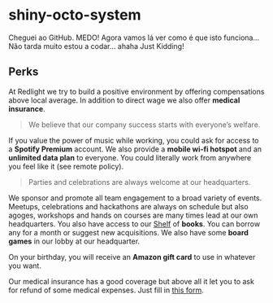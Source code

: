 # shiny-octo-system
Cheguei ao GitHub. MEDO!
Agora vamos lá ver como é que isto funciona... Não tarda muito estou a codar... ahaha Just Kidding!

## Perks
 
At Redlight we try to build a positive environment by offering compensations above local average. In addition to direct wage we also offer **medical insurance**. 
> We believe that our company success starts with everyone’s welfare. 

If you value the power of music while working, you could ask for access to a **Spotify Premium** account. We also provide a **mobile wi-fi hotspot** and an **unlimited data plan** to everyone. You could literally work from anywhere you feel like it (see remote policy).
 
> Parties and celebrations are always welcome at our headquarters. 

We sponsor and promote all team engagement to a broad variety of events. Meetups, celebrations and hackathons are always on schedule but also agoges, workshops and hands on courses are many times lead at our own headquarters. You also have access to our [Shelf](http://getshelf.io "shelf") of **books**. You can borrow any for a month or suggest new acquisitions. We also have some **board games** in our lobby at our headquarter.
 
On your birthday, you will receive an **Amazon gift card** to use in whatever you want.
 
Our medical insurance has a good coverage but above all it let you to ask for refund of some medical expenses. Just fill in [this form](http://drive.google.com/open?id=0BwUkpgGHSBwgS3pucmI0Nlp3YTA "this form").
